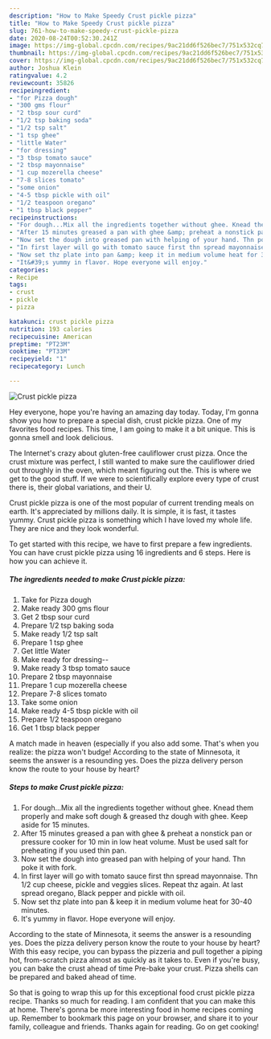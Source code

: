 ```yaml
---
description: "How to Make Speedy Crust pickle pizza"
title: "How to Make Speedy Crust pickle pizza"
slug: 761-how-to-make-speedy-crust-pickle-pizza
date: 2020-08-24T00:52:30.241Z
image: https://img-global.cpcdn.com/recipes/9ac21dd6f526bec7/751x532cq70/crust-pickle-pizza-recipe-main-photo.jpg
thumbnail: https://img-global.cpcdn.com/recipes/9ac21dd6f526bec7/751x532cq70/crust-pickle-pizza-recipe-main-photo.jpg
cover: https://img-global.cpcdn.com/recipes/9ac21dd6f526bec7/751x532cq70/crust-pickle-pizza-recipe-main-photo.jpg
author: Joshua Klein
ratingvalue: 4.2
reviewcount: 35826
recipeingredient:
- "for Pizza dough"
- "300 gms flour"
- "2 tbsp sour curd"
- "1/2 tsp baking soda"
- "1/2 tsp salt"
- "1 tsp ghee"
- "little Water"
- "for dressing"
- "3 tbsp tomato sauce"
- "2 tbsp mayonnaise"
- "1 cup mozerella cheese"
- "7-8 slices tomato"
- "some onion"
- "4-5 tbsp pickle with oil"
- "1/2 teaspoon oregano"
- "1 tbsp black pepper"
recipeinstructions:
- "For dough...Mix all the ingredients together without ghee. Knead them properly and make soft dough &amp; greased thz dough with ghee. Keep aside for 15 minutes."
- "After 15 minutes greased a pan with ghee &amp; preheat a nonstick pan or pressure cooker for 10 min in low heat volume. Must be used salt for preheating if you used thin pan."
- "Now set the dough into greased pan with helping of your hand. Thn poke it with fork."
- "In first layer will go with tomato sauce first thn spread mayonnaise. Thn 1/2 cup cheese, pickle and veggies slices. Repeat thz again. At last spread oregano, Black pepper and pickle with oil."
- "Now set thz plate into pan &amp; keep it in medium volume heat for 30-40 minutes."
- "It&#39;s yummy in flavor. Hope everyone will enjoy."
categories:
- Recipe
tags:
- crust
- pickle
- pizza

katakunci: crust pickle pizza 
nutrition: 193 calories
recipecuisine: American
preptime: "PT23M"
cooktime: "PT33M"
recipeyield: "1"
recipecategory: Lunch

---
```



![Crust pickle pizza](https://img-global.cpcdn.com/recipes/9ac21dd6f526bec7/751x532cq70/crust-pickle-pizza-recipe-main-photo.jpg)

Hey everyone, hope you're having an amazing day today. Today, I'm gonna show you how to prepare a special dish, crust pickle pizza. One of my favorites food recipes. This time, I am going to make it a bit unique. This is gonna smell and look delicious.

The Internet&#39;s crazy about gluten-free cauliflower crust pizza. Once the crust mixture was perfect, I still wanted to make sure the cauliflower dried out throughly in the oven, which meant figuring out the. This is where we get to the good stuff. If we were to scientifically explore every type of crust there is, their global variations, and their U.

Crust pickle pizza is one of the most popular of current trending meals on earth. It's appreciated by millions daily. It is simple, it is fast, it tastes yummy. Crust pickle pizza is something which I have loved my whole life. They are nice and they look wonderful.


To get started with this recipe, we have to first prepare a few ingredients. You can have crust pickle pizza using 16 ingredients and 6 steps. Here is how you can achieve it.

<!--inarticleads1-->

##### The ingredients needed to make Crust pickle pizza:

1. Take for Pizza dough
1. Make ready 300 gms flour
1. Get 2 tbsp sour curd
1. Prepare 1/2 tsp baking soda
1. Make ready 1/2 tsp salt
1. Prepare 1 tsp ghee
1. Get little Water
1. Make ready for dressing--
1. Make ready 3 tbsp tomato sauce
1. Prepare 2 tbsp mayonnaise
1. Prepare 1 cup mozerella cheese
1. Prepare 7-8 slices tomato
1. Take some onion
1. Make ready 4-5 tbsp pickle with oil
1. Prepare 1/2 teaspoon oregano
1. Get 1 tbsp black pepper


A match made in heaven (especially if you also add some. That&#39;s when you realize: the pizza won&#39;t budge! According to the state of Minnesota, it seems the answer is a resounding yes. Does the pizza delivery person know the route to your house by heart? 

<!--inarticleads2-->

##### Steps to make Crust pickle pizza:

1. For dough...Mix all the ingredients together without ghee. Knead them properly and make soft dough &amp; greased thz dough with ghee. Keep aside for 15 minutes.
1. After 15 minutes greased a pan with ghee &amp; preheat a nonstick pan or pressure cooker for 10 min in low heat volume. Must be used salt for preheating if you used thin pan.
1. Now set the dough into greased pan with helping of your hand. Thn poke it with fork.
1. In first layer will go with tomato sauce first thn spread mayonnaise. Thn 1/2 cup cheese, pickle and veggies slices. Repeat thz again. At last spread oregano, Black pepper and pickle with oil.
1. Now set thz plate into pan &amp; keep it in medium volume heat for 30-40 minutes.
1. It&#39;s yummy in flavor. Hope everyone will enjoy.


According to the state of Minnesota, it seems the answer is a resounding yes. Does the pizza delivery person know the route to your house by heart? With this easy recipe, you can bypass the pizzeria and pull together a piping hot, from-scratch pizza almost as quickly as it takes to. Even if you&#39;re busy, you can bake the crust ahead of time Pre-bake your crust. Pizza shells can be prepared and baked ahead of time. 

So that is going to wrap this up for this exceptional food crust pickle pizza recipe. Thanks so much for reading. I am confident that you can make this at home. There's gonna be more interesting food in home recipes coming up. Remember to bookmark this page on your browser, and share it to your family, colleague and friends. Thanks again for reading. Go on get cooking!
